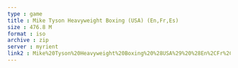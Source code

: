 ```yaml
---
type : game
title : Mike Tyson Heavyweight Boxing (USA) (En,Fr,Es)
size : 476.8 M
format : iso
archive : zip
server : myrient
link2 : Mike%20Tyson%20Heavyweight%20Boxing%20%28USA%29%20%28En%2CFr%2CEs%29
---
```

